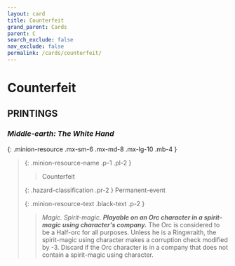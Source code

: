 ```yaml
---
layout: card
title: Counterfeit
grand_parent: Cards
parent: C
search_exclude: false
nav_exclude: false
permalink: /cards/counterfeit/
---
```


# Counterfeit


## PRINTINGS


### _Middle-earth: The White Hand_

{: .minion-resource .mx-sm-6 .mx-md-8 .mx-lg-10 .mb-4 }
> {: .minion-resource-name .p-1 .pl-2 }
> > <div class="hazard-mp"></div>
> > <div class="card-name">Counterfeit</div>
>
> {: .hazard-classification .pr-2 }
> Permanent-event
>
> {: .minion-resource-text .black-text .p-2 }
> > _Magic._ _Spirit-magic._ ***Playable on an Orc character in a spirit-magic using character's company.*** The Orc is considered to be a Half-orc for all purposes. Unless he is a Ringwraith, the spirit-magic using character makes a corruption check modified by -3. Discard if the Orc character is in a company that does not contain a spirit-magic using character. 
> 
